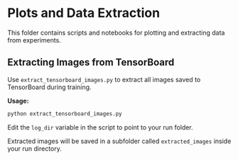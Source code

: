 # Plots and Data Extraction

This folder contains scripts and notebooks for plotting and extracting data from experiments.

## Extracting Images from TensorBoard

Use `extract_tensorboard_images.py` to extract all images saved to TensorBoard during training.

**Usage:**
```bash
python extract_tensorboard_images.py
```
Edit the `log_dir` variable in the script to point to your run folder.

Extracted images will be saved in a subfolder called `extracted_images` inside your run directory.
